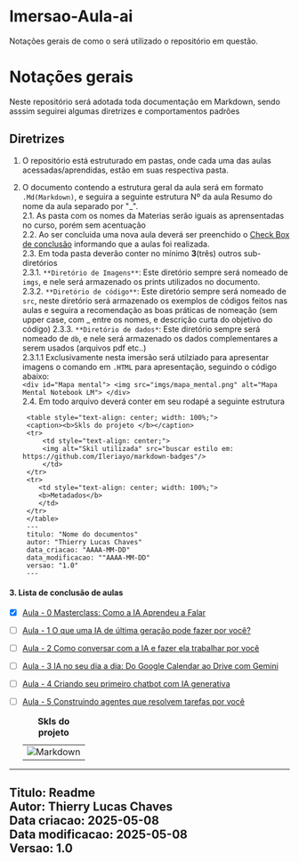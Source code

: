 # Imersao-Aula-ai
Notações gerais de como o será utilizado o repositório em questão. 
# Notações gerais 

Neste repositório será adotada toda documentação em Markdown, sendo asssim seguirei algumas diretrizes e comportamentos padrões

## Diretrizes
1. O repositório está estruturado em pastas, onde cada uma das aulas acessadas/aprendidas, estão em suas respectiva pasta. 
2. O documento contendo a estrutura geral da aula será em formato `.Md(Markdown)`, e seguira a seguinte estrutura Nº da aula Resumo do nome da aula separado por "_".  
    2.1. As pasta com os nomes da Materias serão iguais as aprensentadas no curso, porém sem acentuação  
    2.2. Ao ser concluida uma nova aula deverá ser preenchido o [Check Box de conclusão](#3-lista-de-conclusão-de-aulas) informando que a aulas foi realizada.  
    2.3. Em toda pasta deverão conter no mínimo **3**(três) outros sub-diretórios  
            2.3.1. `**Diretório de Imagens**`: Este diretório sempre será nomeado de `imgs`, e nele será armazenado os prints utilizados no documento.   
            2.3.2. `**Diretório de código**`:  Este diretório sempre será nomeado de `src`, neste diretório será armazenado os exemplos de códigos feitos nas aulas e seguira a recomendação as boas práticas de  nomeação (sem upper case, com _ entre os nomes, e descrição curta do objetivo do código) 
            2.3.3. `**Diretório de dados*`: Este diretório sempre será nomeado de `db`, e nele será armazenado os dados complementares a serem usados (arquivos pdf etc..)  
                2.3.1.1 Exclusivamente nesta imersão será utilziado para apresentar imagens o comando em  `.HTML` para apresentação, seguindo o código abaixo:  
            ```<div id="Mapa mental">
            <img src="imgs/mapa_mental.png" alt="Mapa Mental Notebook LM">
            </div>
            ```   
    2.4. Em todo arquivo deverá conter em seu rodapé a seguinte estrutura  

   ```
    <table style="text-align: center; width: 100%;"> 
    <caption><b>Skls do projeto </b></caption>
    <tr>
        <td style="text-align: center;">
        <img alt="Skil utilizada" src="buscar estilo em: https://github.com/Ileriayo/markdown-badges"/>
        </td>
    </tr>
    <tr> 
       <td style="text-align: center; width: 100%;">
       <b>Metadados</b>
       </td>
    </tr>
    </table>
    ---
    titulo: "Nome do documentos"
    autor: "Thierry Lucas Chaves"
    data_criacao: "AAAA-MM-DD"
    data_modificacao: ""AAAA-MM-DD"
    versao: "1.0"
    ---

    ```


#### 3. Lista de conclusão de aulas
- [X] [Aula - 0 Masterclass: Como a IA Aprendeu a Falar](aula_0_como-a-ia-aprendeu-a-falar/aula_0_como-a-ia-aprendeu-a-falar.md)
- [ ] [Aula - 1 O que uma IA de última geração pode fazer por você?](aula_1_ia-de-ultima-geracao/aula_1_ia-de-ultima-geracao.md)
- [ ] [Aula - 2 Como conversar com a IA e fazer ela trabalhar por você](aula_2_como-conversar-com-a-ia/aula_2_como-conversar-com-a-ia.md)
- [ ] [Aula - 3 IA no seu dia a dia: Do Google Calendar ao Drive com Gemini](aula_3_ia-no-dia-a-dia-com-gemini/aula_3_ia-no-dia-a-dia-com-gemini.md)
- [ ] [Aula - 4 Criando seu primeiro chatbot com IA generativa](aula_4_primeiro-chatbot-com-ia/aula_4_primeiro-chatbot-com-ia.md)
- [ ] [Aula - 5 Construindo agentes que resolvem tarefas por você](aula_5_agentes-que-resolvem-tarefas/aula_5_agentes-que-resolvem-tarefas.md)


    <table style="text-align: center; width: 100%;"> 
    <caption><b>Skls do projeto </b></caption>
    <tr>
        <td style="text-align: center;">
        <img alt="Markdown" src="https://img.shields.io/badge/markdown-%23000000.svg?style=for-the-badge&logo=markdown&logoColor=white"/>
        </td>
    <tr> 
    </table>
---
Titulo: Readme  
Autor: Thierry Lucas Chaves  
Data criacao: 2025-05-08  
Data modificacao: 2025-05-08  
Versao: 1.0  
---
